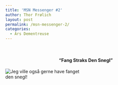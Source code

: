 ```yaml
---
title: 'MSN Messenger #2'
author: Thor Frølich
layout: post
permalink: /msn-messenger-2/
categories:
  - Ars Dementreuse
---
```

<center>
  <br /> <h4>
    “Fang Straks Den Snegl”
  </h4>
  
  <p>
    </center>
  </p>
  
  <div class="bitImage bitCenter" style="width: 259px">
    <img src="http://www.abekat.net/wp-content/images/MSNMessenger_0002.gif" alt="Jeg ville også gerne have fanget den snegl!" /></p>
  </div>